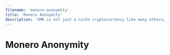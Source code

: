 ```yaml
---
filename: 'monero-anonymity'
title: 'Monero Anonymity'
description: 'XMR is not just a niche cryptocurrency like many others; it represents the strongest iteration of what Satoshi described. Similar to cash, no one can trace a transaction back to you. However, it is more powerful than cash because no government can print additional units, allowing it to preserve its value just like Bitcoin.'
---
```


# Monero Anonymity
